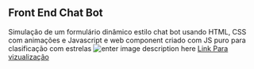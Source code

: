 ## **Front End Chat Bot**

Simulação de um formulário dinâmico estilo chat bot
usando HTML, CSS com animações e Javascript e web component criado com JS puro
para clasificação com estrelas
![enter image description here](https://i.ibb.co/SccWxFW/Captura-de-tela-2021-09-14-164202.png)
[Link Para vizualização](https://quizzical-shaw-7deb9f.netlify.app/)

